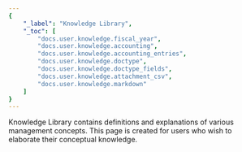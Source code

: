 ```yaml
---
{
	"_label": "Knowledge Library",
	"_toc": [
		"docs.user.knowledge.fiscal_year",
		"docs.user.knowledge.accounting",
		"docs.user.knowledge.accounting_entries",
		"docs.user.knowledge.doctype",
		"docs.user.knowledge.doctype_fields",
		"docs.user.knowledge.attachment_csv",
		"docs.user.knowledge.markdown"		
	]
}
---
```

Knowledge Library contains definitions and explanations of various management concepts. This page is created for users who wish to elaborate their conceptual knowledge.

